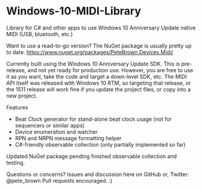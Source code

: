 # Windows-10-MIDI-Library
Library for C# and other apps to use Windows 10 Anniversary Update native MIDI (USB, bluetooth, etc.)

Want to use a read-to-go version? The NuGet package is usually pretty up to date.
https://www.nuget.org/packages/PeteBrown.Devices.Midi/

Currently built using the Windows 10 Anniversary Update SDK. This is pre-release, and not yet ready for production use. However, you are free to use it as you want, take the code and target a down-level SDK, etc. The MIDI API itself was released with Windows 10 RTM, so targeting that release, or the 1511 release will work fine if you update the project files, or copy into a new project.

Features
- Beat Clock generator for stand-alone beat clock usage (not for sequencers or similar apps)
- Device enumeration and watcher
- RPN and NRPN message formatting helper
- C#-friendly observable collection (only partially implemented so far)

Updated NuGet package pending finished observable collection and testing.

Questions or concerns?
Issues and discussion here on GitHub or, Twitter: @pete_brown
Pull requests encouraged. :)

